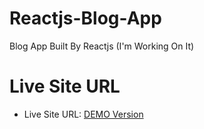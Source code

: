 # Reactjs-Blog-App

Blog App Built By Reactjs (I'm Working On It)

# Live Site URL

- Live Site URL: [DEMO Version](https://reactjs-blog-app-xi.vercel.app/)
